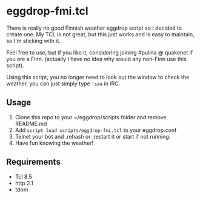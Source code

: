 # eggdrop-fmi.tcl

There is really no good Finnish weather eggdrop script so I decided to create one. My TCL is not great, but this just works and is easy to maintain, so I'm sticking with it.

Feel free to use, but if you like it, considering joining #pulina @ quakenet if you are a Finn. (actually I have no idea why would any non-Finn use this script). 

Using this script, you no longer need to look out the window to check the weather, you can just simply type `!sää` in IRC.

## Usage

1. Clone this repo to your ~/eggdrop/scripts folder and remove README.md
2. Add `script load scripts/eggdrop-fmi.tcl` to your eggdrop.conf
3. Telnet your bot and .rehash or .restart it or start if not running.
4. Have fun knowing the weather!

## Requirements

* Tcl 8.5
* http 2.1
* tdom